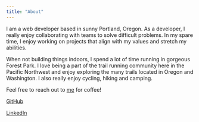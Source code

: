 ```yaml
---
title: "About"
---
```


I am a web developer based in sunny Portland, Oregon. As a developer, I really enjoy collaborating with teams to solve difficult problems. In my spare time, I enjoy working on projects that align with my values and stretch my abilities.

When not building things indoors, I spend a lot of time running in gorgeous Forest Park. I love being a part of the trail running community here in the Pacific Northwest and enjoy exploring the many trails located in Oregon and Washington. I also really enjoy cycling, hiking and camping.

Feel free to reach out to [me](mailto:ebcrowder@gmail.com) for coffee!

[GitHub](https://github.com/ebcrowder)

[LinkedIn](https://www.linkedin.com/in/ebcrowder/)
